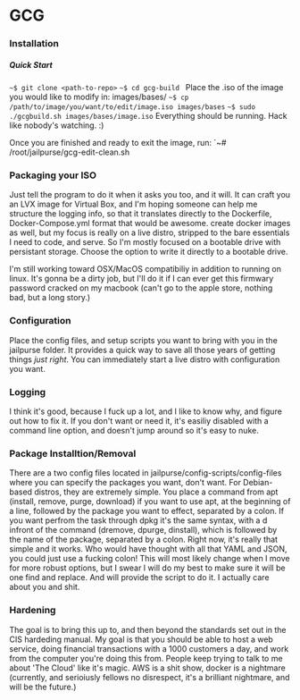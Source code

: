 # GCG

### Installation

##### Quick Start
`~$ git clone <path-to-repo>`
`~$ cd gcg-build `
Place the .iso of the image you would like to modify in: images/bases/
`~$ cp /path/to/image/you/want/to/edit/image.iso images/bases`
`~$ sudo ./gcgbuild.sh images/bases/image.iso`
Everything should be running.
Hack like nobody's watching. :)


Once you are finished and ready to exit the image, run:
`~# /root/jailpurse/gcg-edit-clean.sh

### Packaging your ISO
Just tell the program to do it when it asks you too, and it will.
It can craft you an LVX image for Virtual Box, and I'm hoping someone can help me structure the logging info, so that it translates directly to the Dockerfile, Docker-Compose.yml format
that would be awesome.
create docker images as well, but my focus is really on a live
distro, stripped to the bare essentials I need to code, and 
serve. So I'm mostly focused on a bootable drive with persistant 
storage. Choose the option to write it directly to a bootable 
drive.

I'm still working toward OSX/MacOS compatibiliy in addition to 
running on linux. It's gonna be a dirty job, but I'll do it if I
can ever get this firmwary password cracked on my macbook (can't
go to the apple store, nothing bad, but a long story.)



### Configuration
Place the config files, and setup scripts you want to bring
with you in the jailpurse folder. It provides a quick way to
save all those years of getting things *just right*. You can
immediately start a live distro with configuration you want.


### Logging

I think it's good, because I fuck up a lot, and I like to know
why, and figure out how to fix it. If you don't want or need it,
it's easiliy disabled with a command line option, and doesn't
jump around so it's easy to nuke.

### Package Installtion/Removal

There are a two config files located in jailpurse/config-scripts/config-files where you can specify the packages you want, don't want. For Debian-based distros, they are extremely simple.
You place a command from apt (install, remove, purge, download) if you want to use apt, at the beginning of a line, followed by the package you want to effect, separated by a colon. If you want perfrom the task through dpkg it's the same syntax, with a d infront of the command (dremove, dpurge, dinstall), which is followed by the name of the package, separated by a colon. Right now, it's really that simple and it works. Who would have thought with all that YAML and JSON, you could just use a fucking colon! This will most likely change when I move for more robust options, but I swear I will do my best to make sure it will be one find and replace. And will provide the script to do it. I actually care about you and shit.

### Hardening

The goal is to bring this up to, and then beyond the standards
set out in the CIS hardeding manual. My goal is that you should
be able to host a web service, doing financial transactions
with a 1000 customers a day, and work from the computer you're 
doing this from. People keep trying to talk to me about 'The Cloud' like it's magic. AWS is a shit show, docker is a nightmare
(currently, and serioiusly fellows no disrespect, it's a brilliant nightmare, and will be the future.)